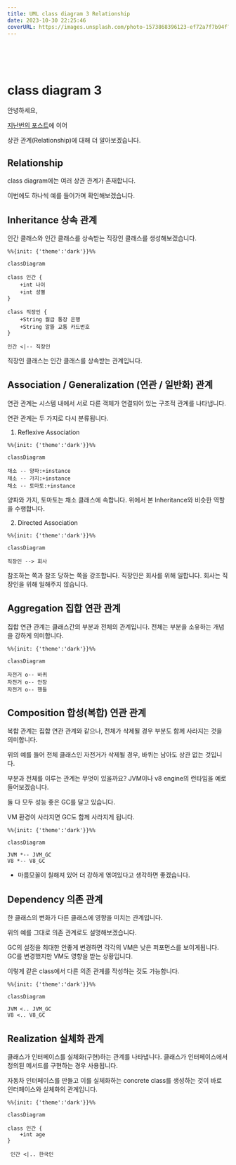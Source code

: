 ```yaml
---
title: UML class diagram 3 Relationship
date: 2023-10-30 22:25:46
coverURL: https://images.unsplash.com/photo-1573868396123-ef72a7f7b94f?auto=format&fit=crop&q=80&w=2940&ixlib=rb-4.0.3&ixid=M3wxMjA3fDB8MHxwaG90by1wYWdlfHx8fGVufDB8fHx8fA%3D%3D
---
```

<br />
<br />
<br />

# class diagram 3

안녕하세요,

<a href="https://zerozoo-a.github.io/blog/%EC%A0%95%EC%B2%98%EA%B8%B0/UML-class-digram-2/">지난번의 포스트</a>에 이어

상관 관계(Relationship)에 대해 더 알아보겠습니다.

## Relationship

class diagram에는 여러 상관 관계가 존재합니다.

이번에도 하나씩 예를 들어가며 확인해보겠습니다.

## Inheritance 상속 관계

인간 클래스와 인간 클래스를 상속받는 직장인 클래스를 생성해보겠습니다.

```mermaid
%%{init: {'theme':'dark'}}%%

classDiagram

class 인간 {
    +int 나이
    +int 성별
}

class 직장인 {
    +String 월급 통장 은행
    +String 알뜰 교통 카드번호
}

인간 <|-- 직장인
```
직장인 클래스는 인간 클래스를 상속받는 관계입니다.

## Association / Generalization (연관 / 일반화) 관계

연관 관계는 시스템 내에서 서로 다른 객체가 연결되어 있는 구조적 관계를 나타냅니다.

연관 관계는 두 가지로 다시 분류됩니다.
1. Reflexive Association

```mermaid
%%{init: {'theme':'dark'}}%%

classDiagram

채소 -- 양파:+instance
채소 -- 가지:+instance
채소 -- 토마토:+instance
```
양파와 가지, 토마토는 채소 클래스에 속합니다.
위에서 본 Inheritance와 비슷한 역할을 수행합니다.


2. Directed Association

```mermaid
%%{init: {'theme':'dark'}}%%

classDiagram

직장인 --> 회사
```

참조하는 쪽과 참조 당하는 쪽을 강조합니다.
직장인은 회사를 위해 일합니다.
회사는 직장인을 위해 일해주지 않습니다.



## Aggregation 집합 연관 관계

집합 연관 관계는 클래스간의 부분과 전체의 관계입니다.
전체는 부분을 소유하는 개념을 강하게 의미합니다.

```mermaid
%%{init: {'theme':'dark'}}%%

classDiagram

자전거 o-- 바퀴
자전거 o-- 안장
자전거 o-- 핸들
```



## Composition 합성(복합) 연관 관계

복합 관계는 집합 연관 관계와 같으나,
전체가 삭제될 경우 부분도 함께 사라지는 것을 의미합니다.

위의 예를 들어 전체 클래스인 자전거가 삭제될 경우,
바퀴는 남아도 상관 없는 것입니다.

부분과 전체를 이루는 관계는 무엇이 있을까요?
JVM이나 v8 engine의 런타임을 예로 들어보겠습니다.

둘 다 모두 성능 좋은 GC를 달고 있습니다.

VM 환경이 사라지면 GC도 함께 사라지게 됩니다.

```mermaid
%%{init: {'theme':'dark'}}%%

classDiagram

JVM *-- JVM_GC
V8 *-- V8_GC
```

- 마름모꼴이 칠해져 있어 더 강하게 엮여있다고 생각하면 좋겠습니다.


## Dependency 의존 관계

한 클래스의 변화가 다른 클래스에 영향을 미치는 관계입니다.

위의 예를 그대로 의존 관계로도 설명해보겠습니다.

GC의 설정을 최대한 안좋게 변경하면 각각의 VM은 낮은 퍼포먼스를 보이게됩니다.
GC를 변경했지만 VM도 영향을 받는 상황입니다.

이렇게 같은 class에서 다른 의존 관계를 작성하는 것도 가능합니다.

```mermaid
%%{init: {'theme':'dark'}}%%

classDiagram

JVM <.. JVM_GC
V8 <.. V8_GC
```

## Realization 실체화 관계

클래스가 인터페이스를 실체화(구현)하는 관계를 나타냅니다.
클래스가 인터페이스에서 정의된 메서드를 구현하는 경우 사용됩니다.

자동차 인터페이스를 만들고 이를 실체화하는 concrete class를 생성하는 것이
바로 인터페이스와 실체화의 관계입니다.

```mermaid
%%{init: {'theme':'dark'}}%%

classDiagram

class 인간 {
    +int age
}

 인간 <|.. 한국인
```
